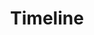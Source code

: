 ---
layout: post
title: Timeline
description: Zeitlicher Ablauf
image: timeline.jpg
nav-menu: true
---